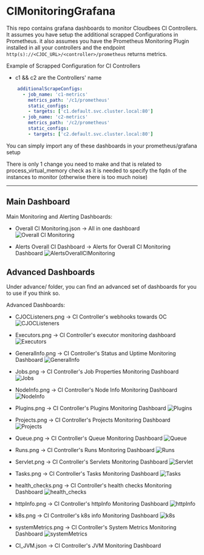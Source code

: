# CIMonitoringGrafana

This repo contains grafana dashboards to monitor Cloudbees CI Controllers.
It assumes you have setup the additional scrapped Configurations in Prometheus.
it also assumes you have the Prometheus Monitoring Plugin installed in all your controllers and the endpoint
`http(s)://<CJOC_URL>/<controller>/prometheus` returns metrics.

Example of Scrapped Configuration for CI Controllers
- c1 && c2 are the Controllers' name
```yaml
    additionalScrapeConfigs:
      - job_name: 'c1-metrics'
        metrics_path: '/c1/prometheus'
        static_configs:
        - targets: ['c1.default.svc.cluster.local:80']
      - job_name: 'c2-metrics'
        metrics_path: '/c2/prometheus'
        static_configs:
        - targets: ['c2.default.svc.cluster.local:80']
```

You can simply import any of these dashboards in your prometheus/grafana setup

There is only 1 change you need to make and that is related to process_virtual_memory check as it is needed to specify the fqdn of the instances to monitor (otherwise there is too much noise)

---

## Main Dashboard 

Main Monitoring and Alerting Dashboards:
- Overall CI Monitoring.json -> All in one dashboard
![Overall CI Monitoring](./screenshots/OverallDashboard.png "CJOCListeners")

- Alerts Overall CI Dashboard -> Alerts for Overall CI Monitoring Dashboard
![AlertsOverallCIMonitoring](./screenshots/AlertsOverallCIMonitoring.png "AlertsOverallDashboard") 

## Advanced Dashboards
Under advance/ folder, you can find an advanced set of dashboards for you to use if you think so.

Advanced Dashboards:
- CJOCListeners.png -> CI Controller's webhooks towards OC
![CJOCListeners](./screenshots/CJOCListeners.png "CJOCListeners")

- Executors.png -> CI Controller's executor monitoring dashboard
![Executors](./screenshots/Executors.png "Executors")

- GeneralInfo.png -> CI Controller's Status and Uptime Monitoring Dashboard
![GeneralInfo](./screenshots/GeneralInfo.png "GeneralInfo")

- Jobs.png -> CI Controller's Job Properties Monitoring Dashboard
![Jobs](./screenshots/Jobs.png "Jobs")

- NodeInfo.png -> CI Controller's Node Info Monitoring Dashboard
![NodeInfo](./screenshots/NodeInfo.png "NodeInfo")

- Plugins.png -> CI Controller's Plugins Monitoring Dashboard
![Plugins](./screenshots/Plugins.png "Plugins")

- Projects.png -> CI Controller's Projects Monitoring Dashboard
![Projects](./screenshots/Projects.png "Projects")

- Queue.png -> CI Controller's Queue  Monitoring Dashboard
![Queue](./screenshots/Queue.png "Queue")

- Runs.png -> CI Controller's Runs Monitoring Dashboard
![Runs](./screenshots/Runs.png "Runs")

- Servlet.png -> CI Controller's Servlets Monitoring Dashboard
![Servlet](./screenshots/Servlet.png "Servlet")

- Tasks.png -> CI Controller's Tasks  Monitoring Dashboard
![Tasks](./screenshots/Tasks.png "Tasks")

- health_checks.png -> CI Controller's health checks Monitoring Dashboard
![health_checks](./screenshots/health_checks.png "health_checks")

- httpInfo.png -> CI Controller's httpInfo Monitoring Dashboard
![httpInfo](./screenshots/httpInfo.png "httpInfo")

- k8s.png -> CI Controller's k8s info Monitoring Dashboard
![k8s](./screenshots/k8s.png "k8s")

- systemMetrics.png -> CI Controller's System Metrics Monitoring Dashboard
![systemMetrics](./screenshots/systemMetrics.png "systemMetrics")

- CI_JVM.json -> CI Controller's JVM Monitoring Dashboard
